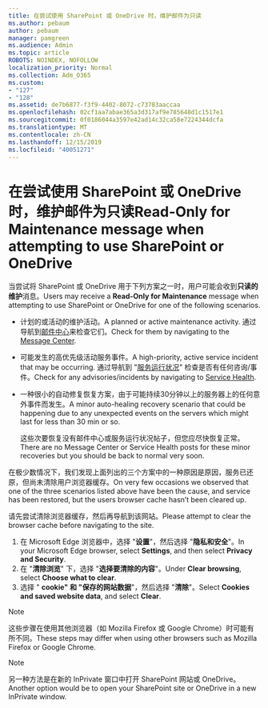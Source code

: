 ```yaml
---
title: 在尝试使用 SharePoint 或 OneDrive 时，维护邮件为只读
ms.author: pebaum
author: pebaum
manager: pamgreen
ms.audience: Admin
ms.topic: article
ROBOTS: NOINDEX, NOFOLLOW
localization_priority: Normal
ms.collection: Adm_O365
ms.custom:
- "127"
- "128"
ms.assetid: de7b6877-f3f9-4402-8072-c73783aaccaa
ms.openlocfilehash: 02cf1aa7abae365a3d317af9e785648d1c1517e1
ms.sourcegitcommit: 0f0186044a3597e42ad14c32ca58e7224344dcfa
ms.translationtype: MT
ms.contentlocale: zh-CN
ms.lasthandoff: 12/15/2019
ms.locfileid: "40051271"
---
```

# <a name="read-only-for-maintenance-message-when-attempting-to-use-sharepoint-or-onedrive"></a><span data-ttu-id="1a1d7-102">在尝试使用 SharePoint 或 OneDrive 时，维护邮件为只读</span><span class="sxs-lookup"><span data-stu-id="1a1d7-102">Read-Only for Maintenance message when attempting to use SharePoint or OneDrive</span></span>

<span data-ttu-id="1a1d7-103">当尝试将 SharePoint 或 OneDrive 用于下列方案之一时，用户可能会收到**只读的维护**消息。</span><span class="sxs-lookup"><span data-stu-id="1a1d7-103">Users may receive a **Read-Only for Maintenance** message when attempting to use SharePoint or OneDrive for one of the following scenarios.</span></span> 

-   <span data-ttu-id="1a1d7-104">计划的或活动的维护活动。</span><span class="sxs-lookup"><span data-stu-id="1a1d7-104">A planned or active maintenance activity.</span></span>  <span data-ttu-id="1a1d7-105">通过导航到[邮件中心](https://portal.office.com/adminportal/home#/messagecenter)来检查它们。</span><span class="sxs-lookup"><span data-stu-id="1a1d7-105">Check for them by navigating to the [Message Center](https://portal.office.com/adminportal/home#/messagecenter).</span></span>
-   <span data-ttu-id="1a1d7-106">可能发生的高优先级活动服务事件。</span><span class="sxs-lookup"><span data-stu-id="1a1d7-106">A high-priority, active service incident that may be occurring.</span></span> <span data-ttu-id="1a1d7-107">通过导航到 "[服务运行状况](https://portal.office.com/adminportal/home#/servicehealth)" 检查是否有任何咨询/事件。</span><span class="sxs-lookup"><span data-stu-id="1a1d7-107">Check for any advisories/incidents by navigating to [Service Health](https://portal.office.com/adminportal/home#/servicehealth).</span></span>
-   <span data-ttu-id="1a1d7-108">一种很小的自动修复恢复方案，由于可能持续30分钟以上的服务器上的任何意外事件而发生。</span><span class="sxs-lookup"><span data-stu-id="1a1d7-108">A minor auto-healing recovery scenario that could be happening due to any unexpected events on the servers which might last for less than 30 min or so.</span></span> 
    
    <span data-ttu-id="1a1d7-109">这些次要恢复没有邮件中心或服务运行状况帖子，但您应尽快恢复正常。</span><span class="sxs-lookup"><span data-stu-id="1a1d7-109">There are no Message Center or Service Health posts for these minor recoveries but you should be back to normal very soon.</span></span>

<span data-ttu-id="1a1d7-110">在极少数情况下，我们发现上面列出的三个方案中的一种原因是原因，服务已还原，但尚未清除用户浏览器缓存。</span><span class="sxs-lookup"><span data-stu-id="1a1d7-110">On very few occasions we observed that one of the three scenarios listed above have been the cause, and service has been restored, but the users browser cache hasn’t been cleared up.</span></span>

<span data-ttu-id="1a1d7-111">请先尝试清除浏览器缓存，然后再导航到该网站。</span><span class="sxs-lookup"><span data-stu-id="1a1d7-111">Please attempt to clear the browser cache before navigating to the site.</span></span>

1. <span data-ttu-id="1a1d7-112">在 Microsoft Edge 浏览器中，选择 "**设置**"，然后选择 "**隐私和安全**"。</span><span class="sxs-lookup"><span data-stu-id="1a1d7-112">In your Microsoft Edge browser, select **Settings**, and then select **Privacy and Security**.</span></span>
2. <span data-ttu-id="1a1d7-113">在 "**清除浏览**" 下，选择 "**选择要清除的内容**"。</span><span class="sxs-lookup"><span data-stu-id="1a1d7-113">Under **Clear browsing**, select **Choose what to clear**.</span></span>
3. <span data-ttu-id="1a1d7-114">选择 " **cookie" 和 "保存的网站数据**"，然后选择 "**清除**"。</span><span class="sxs-lookup"><span data-stu-id="1a1d7-114">Select **Cookies and saved website data**, and select **Clear**.</span></span>

>[!Note] 
> <span data-ttu-id="1a1d7-115">这些步骤在使用其他浏览器（如 Mozilla Firefox 或 Google Chrome）时可能有所不同。</span><span class="sxs-lookup"><span data-stu-id="1a1d7-115">These steps may differ when using other browsers such as Mozilla Firefox or Google Chrome.</span></span>

>[!Note] 
> <span data-ttu-id="1a1d7-116">另一种方法是在新的 InPrivate 窗口中打开 SharePoint 网站或 OneDrive。</span><span class="sxs-lookup"><span data-stu-id="1a1d7-116">Another option would be to open your SharePoint site or OneDrive in a new InPrivate window.</span></span>